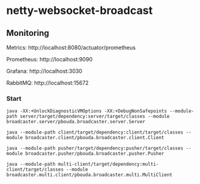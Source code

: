 # netty-websocket-broadcast

## Monitoring 

Metrics: http://localhost:8080/actuator/prometheus

Prometheus: http://localhost:9090

Grafana: http://localhost:3030

RabbitMQ: http://localhost:15672

### Start

```
java -XX:+UnlockDiagnosticVMOptions -XX:+DebugNonSafepoints --module-path server/target/dependency:server/target/classes --module broadcaster.server/pbouda.broadcaster.server.Server

java --module-path client/target/dependency:client/target/classes --module broadcaster.client/pbouda.broadcaster.client.Client

java --module-path pusher/target/dependency:pusher/target/classes --module broadcaster.pusher/pbouda.broadcaster.pusher.Pusher

java --module-path multi-client/target/dependency:multi-client/target/classes --module broadcaster.multi.client/pbouda.broadcaster.multi.MultiClient
```
